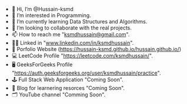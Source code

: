 - 👋 Hi, I’m @Hussain-ksmd
- 👀 I’m interested in Programming.
- 🌱 I’m currently learning Data Structures and Algorithms.
- 💞️ I’m looking to collaborate with the real projects.
- 📫 How to reach me "ksmdhussain@gmail.com".
- 🧑‍💻 Linked in "www.linkedin.com/in/ksmdhussain".
- 👱 Porfolio Website (https://hussain-ksmd.github.io/hussain.github.io/)
- 💻 LeetCode Profile "https://leetcode.com/ksmdhussain/".
- 🖥 GeeksForGeeks Profile "https://auth.geeksforgeeks.org/user/ksmdhussain/practice".
- 🕹 Full Stack Web Application "Coming Soon".
- 📁 Blog for learnering resorces "Coming Soon".
- 🗂 YouTube channel "Comming Soon".
<!---
Hussain-ksmd/Hussain-ksmd is a ✨ special ✨ repository because its `README.md` (this file) appears on your GitHub profile.
You can click the Preview link to take a look at your changes.
--->
